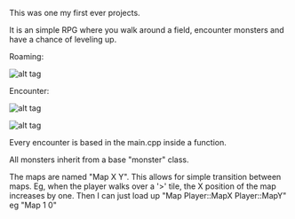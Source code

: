 This was one my first ever projects.

It is an simple RPG where you walk around a field, encounter monsters and have a chance of leveling up.

Roaming:

![alt tag](http://puu.sh/nVAYR/fa528f5d53.png "Roaming.")

Encounter:

![alt tag](http://puu.sh/nVB2q/1007408c37.png "Encounter.")

![alt tag](http://puu.sh/nVB4e/f78be41bf1.png "Encounter.")

Every encounter is based in the main.cpp inside a function.

All monsters inherit from a base "monster" class.

The maps are named "Map X Y". This allows for simple transition between maps. Eg, when the player walks over a '>' tile, the X position of the map increases by one. Then I can just load up "Map Player::MapX Player::MapY" eg "Map 1 0"
